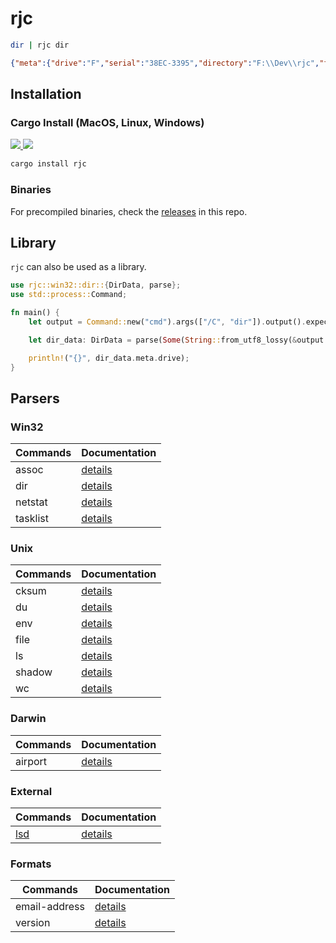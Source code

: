 # rjc

```bash
dir | rjc dir
```

```json
{"meta":{"drive":"F","serial":"38EC-3395","directory":"F:\\Dev\\rjc","files":3,"directories":4},"resources":[{"date":"01/15/2023","time":"04:14 PM","is_dir":true,"size":null,"name":"."},{"date":"01/15/2023","time":"04:14 PM","is_dir":true,"size":null,"name":".."},{"date":"01/14/2023","time":"04:25 PM","is_dir":false,"size":8,"name":".gitignore"},{"date":"01/15/2023","time":"10:38 PM","is_dir":false,"size":11117,"name":"Cargo.lock"},{"date":"01/20/2023","time":"12:53 AM","is_dir":false,"size":437,"name":"Cargo.toml"},{"date":"01/21/2023","time":"02:18 PM","is_dir":true,"size":null,"name":"src"},{"date":"01/20/2023","time":"12:53 AM","is_dir":true,"size":null,"name":"target"}]}
```

## Installation

### Cargo Install (MacOS, Linux, Windows)

<p>
    <a href="https://crates.io/crates/rjc">
        <img src="https://img.shields.io/crates/v/rjc.svg" />
    </a>
    <a href="https://docs.rs/rjc">
        <img src="https://img.shields.io/badge/docs.rs-rjc-green" />
    </a>
</p>

```bash
cargo install rjc
```

### Binaries

For precompiled binaries, check the [releases](https://github.com/clearfeld/rjc/releases) in this repo.

## Library

`rjc` can also be used as a library.

```rust
use rjc::win32::dir::{DirData, parse};
use std::process::Command;

fn main() {
    let output = Command::new("cmd").args(["/C", "dir"]).output().expect("Failed to execute process.");

    let dir_data: DirData = parse(Some(String::from_utf8_lossy(&output.stdout).to_string()));

    println!("{}", dir_data.meta.drive);
}
```

## Parsers

### Win32

| Commands  | Documentation                                            |
| --------- | -------------------------------------------------------- |
| assoc     | [details](https://rjc.vercel.app/parsers/win32/assoc)    |
| dir       | [details](https://rjc.vercel.app/parsers/win32/dir)      |
| netstat   | [details](https://rjc.vercel.app/parsers/win32/netstat)  |
| tasklist  | [details](https://rjc.vercel.app/parsers/win32/tasklist) |

### Unix

| Commands  | Documentation                                         |
| --------- | ----------------------------------------------------- |
| cksum     | [details](https://rjc.vercel.app/parsers/unix/cksum)  |
| du        | [details](https://rjc.vercel.app/parsers/unix/du)     |
| env       | [details](https://rjc.vercel.app/parsers/unix/env)    |
| file      | [details](https://rjc.vercel.app/parsers/unix/file)   |
| ls        | [details](https://rjc.vercel.app/parsers/unix/ls)     |
| shadow    | [details](https://rjc.vercel.app/parsers/unix/shadow) |
| wc        | [details](https://rjc.vercel.app/parsers/unix/wc)     |

### Darwin

| Commands    | Documentation                                            |
| ----------- | -------------------------------------------------------- |
| airport     | [details](https://rjc.vercel.app/parsers/darwin/airport) |

### External

| Commands                                     | Documentation                                        |
| -------------------------------------------- | ---------------------------------------------------- |
| [lsd](https://github.com/Peltoche/lsd)       | [details](https://rjc.vercel.app/parsers/common/lsd) |

### Formats

| Commands          | Documentation                                            |
| ----------------- | -------------------------------------------------------- |
| email-address     | [details](https://rjc.vercel.app/parsers/formats/email)  |
| version           | [details](https://rjc.vercel.app/parsers/formats/version)  |
